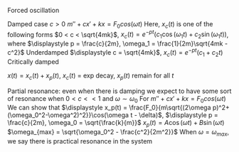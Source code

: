 Forced oscillation 

Damped case $c > 0$
	$m\prime\prime + cx\prime + kx = F_0cos(\omega t)$
	Here, $x_c(t)$ is one of the following forms
		$0 < c < \sqrt{4mk}$, $\displaystyle x_c(t) = e^{-pt}\left(c_1\cos(\omega_1t)+c_2\sin(\omega_1t)\right)$, where $\displaystyle p = \frac{c}{2m}, \omega_1 = \frac{1}{2m}\sqrt{4mk - c^2}$
			Underdamped
		$\displaystyle c = \sqrt{4mk}$, $x_c(t) = e^{-pt}(c_1+c_2t)$
			Critically damped
			
$x(t) = x_c(t) + x_p(t)$, $x_c(t$) = exp decay, $x_p(t)$ remain for all $t$

Partial resonance: even when there is damping we expect to have some sort of resonance when $0 < c << 1$ and $\omega \sim \omega_0$
	For $m\prime\prime + cx\prime + kx = F_0cos(\omega t)$
		We can show that
			$\displaystyle x_p(t) = \frac{F_0}{m\sqrt{(2\omega p)^2+(\omega_0^2-\omega^2)^2}}\cos(\omega t - \delta)$, $\displaystyle p = \frac{c}{2m}, \omega_0 = \sqrt{\frac{k}{m}}$
				$x_p(t) = A\cos(\omega t) + B\sin(\omega t)$
			$\omega_{max} = \sqrt{\omega_0^2 - \frac{c^2}{2m^2}}$
			When $\omega = \omega_{max}$, we say there is practical resonance in the system
